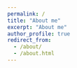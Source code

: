 ```yaml
---
permalink: /
title: "About me"
excerpt: "About me"
author_profile: true
redirect_from: 
  - /about/
  - /about.html
---
```


## 
